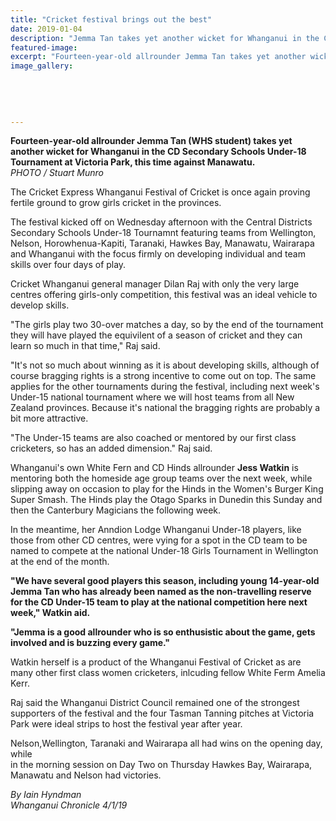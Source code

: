 ```yaml
---
title: "Cricket festival brings out the best"
date: 2019-01-04
description: "Jemma Tan takes yet another wicket for Whanganui in the CD Secondary Schools U18 Tournament at Victoria Park..."
featured-image: 
excerpt: "Fourteen-year-old allrounder Jemma Tan takes yet another wicket for Whanganui in the CD Secondary Schools Under-18 Tournament at Victoria Park, this time against Manawatu."
image_gallery:
	
	
	
	
	
---
```


<p><span><strong>Fourteen-year-old allrounder Jemma Tan (WHS student) takes yet another wicket for Whanganui in the CD Secondary Schools Under-18 Tournament at Victoria Park, this time against Manawatu.</strong> <br /><em>PHOTO / Stuart Munro</em></span></p>
<p class="element element-paragraph">The Cricket Express Whanganui Festival of Cricket is once again proving fertile ground to grow girls cricket in the provinces.</p>
<p class="element element-paragraph">The festival kicked off on Wednesday afternoon with the Central Districts Secondary Schools Under-18 Tournamnt featuring teams from Wellington, Nelson, Horowhenua-Kapiti, Taranaki, Hawkes Bay, Manawatu, Wairarapa and Whanganui with the focus firmly on developing individual and team skills over four days of play.</p>
<p class="element element-paragraph">Cricket Whanganui general manager Dilan Raj with only the very large centres offering girls-only competition, this festival was an ideal vehicle to develop skills.</p>
<p class="element element-paragraph">"The girls play two 30-over matches a day, so by the end of the tournament they will have played the equivilent of a season of cricket and they can learn so much in that time," Raj said.</p>
<p class="element element-paragraph">"It's not so much about winning as it is about developing skills, although of course bragging rights is a strong incentive to come out on top. The same applies for the other tournaments during the festival, including next week's Under-15 national tournament where we will host teams from all New Zealand provinces. Because it's national the bragging rights are probably a bit more attractive.</p>
<p class="element element-paragraph">"The Under-15 teams are also coached or mentored by our first class cricketers, so has an added dimension." Raj said.</p>
<p class="element element-paragraph">Whanganui's own White Fern and CD Hinds allrounder <strong>Jess Watkin</strong> is mentoring both the homeside age group teams over the next week, while slipping away on occasion to play for the Hinds in the Women's Burger King Super Smash. The Hinds play the Otago Sparks in Dunedin this Sunday and then the Canterbury Magicians the following week.</p>
<p class="element element-paragraph">In the meantime, her Anndion Lodge Whanganui Under-18 players, like those from other CD centres, were vying for a spot in the CD team to be named to compete at the national Under-18 Girls Tournament in Wellington at the end of the month.</p>
<p class="element element-paragraph"><strong>"We have several good players this season, including young 14-year-old Jemma Tan who has already been named as the non-travelling reserve for the CD Under-15 team to play at the national competition here next week," Watkin aid.</strong></p>
<p class="element element-paragraph"><strong>"Jemma is a good allrounder who is so enthusistic about the game, gets involved and is buzzing every game."</strong></p>
<p class="element element-paragraph">Watkin herself is a product of the Whanganui Festival of Cricket as are many other first class women cricketers, inlcuding fellow White Ferm Amelia Kerr.</p>
<p class="element element-paragraph">Raj said the Whanganui District Council remained one of the strongest supporters of the festival and the four Tasman Tanning pitches at Victoria Park were ideal strips to host the festival year after year.</p>
<p class="element element-paragraph">Nelson,Wellington, Taranaki and Wairarapa all had wins on the opening day, while&nbsp;<br />in the morning session on Day Two on Thursday Hawkes Bay, Wairarapa, Manawatu and Nelson had victories.</p>
<p><span><em>By Iain Hyndman<br />Whanganui Chronicle 4/1/19</em></span></p>

